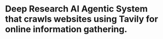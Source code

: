 # Deep Research AI Agentic System that crawls websites using Tavily for online information gathering.
